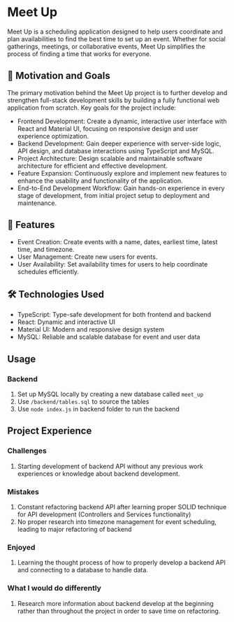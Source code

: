 # Meet Up

Meet Up is a scheduling application designed to help users coordinate and plan availabilities to find the best time to set up an event. Whether for social gatherings, meetings, or collaborative events, Meet Up simplifies the process of finding a time that works for everyone.

## 🎯 Motivation and Goals

The primary motivation behind the Meet Up project is to further develop and strengthen full-stack development skills by building a fully functional web application from scratch. Key goals for the project include:

- Frontend Development: Create a dynamic, interactive user interface with React and Material UI, focusing on responsive design and user experience optimization.
- Backend Development: Gain deeper experience with server-side logic, API design, and database interactions using TypeScript and MySQL.
- Project Architecture: Design scalable and maintainable software architecture for efficient and effective development.
- Feature Expansion: Continuously explore and implement new features to enhance the usability and functionality of the application.
- End-to-End Development Workflow: Gain hands-on experience in every stage of development, from initial project setup to deployment and maintenance.

## 🚀 Features

- Event Creation: Create events with a name, dates, earliest time, latest time, and timezone.
- User Management: Create new users for events.
- User Availability: Set availability times for users to help coordinate schedules efficiently.

## 🛠️ Technologies Used

- TypeScript: Type-safe development for both frontend and backend
- React: Dynamic and interactive UI
- Material UI: Modern and responsive design system
- MySQL: Reliable and scalable database for event and user data

## Usage

### Backend

1. Set up MySQL locally by creating a new database called `meet_up`
2. Use `/backend/tables.sql` to source the tables
3. Use ``` node index.js ``` in backend folder to run the backend

## Project Experience

### Challenges

1. Starting development of backend API without any previous work experiences or knowledge about backend development.

### Mistakes

1. Constant refactoring backend API after learning proper SOLID technique for API development (Controllers and Services functionality)
2. No proper research into timezone management for event scheduling, leading to major refactoring of backend

### Enjoyed

1. Learning the thought process of how to properly develop a backend API and connecting to a database to handle data.

### What I would do differently

1. Research more information about backend develop at the beginning rather than throughout the project in order to save time on refactoring.


